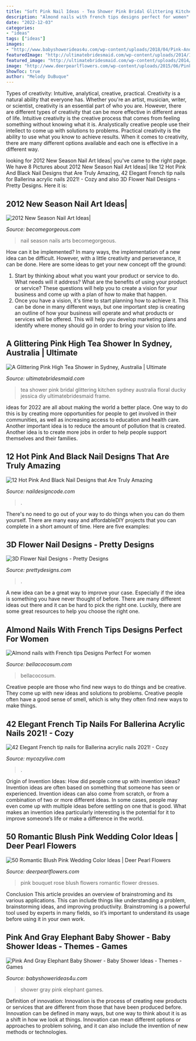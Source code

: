 ```yaml
---
title: "Soft Pink Nail Ideas - Tea Shower Pink Bridal Glittering Kitchen Sydney Australia Floral Ducky Jessica Diy Ultimatebridesmaid Frame"
description: "Almond nails with french tips designs perfect for women"
date: "2022-12-03"
categories:
- "ideas"
tags: ["ideas"]
images:
- "http://www.babyshowerideas4u.com/wp-content/uploads/2018/04/Pink-And-Gray-Elephant-Baby-Shower-Flower-Toppers.jpg"
featuredImage: "http://ultimatebridesmaid.com/wp-content/uploads/2014/12/07-helena-kitchentea-bridalshower-hightea-diy-11.jpg"
featured_image: "http://ultimatebridesmaid.com/wp-content/uploads/2014/12/07-helena-kitchentea-bridalshower-hightea-diy-11.jpg"
image: "http://www.deerpearlflowers.com/wp-content/uploads/2015/06/Pink-rose-wedding-bouquet.jpg"
ShowToc: true
author: "Melody DuBuque"
---
```



Types of creativity: Intuitive, analytical, creative, practical.
Creativity is a natural ability that everyone has. Whether you're an artist, musician, writer, or scientist, creativity is an essential part of who you are. However, there are different types of creativity that can be more effective in different areas of life. Intuitive creativity is the creative process that comes from feeling something without knowing what it is. Analystically creative people use their intellect to come up with solutions to problems. Practical creativity is the ability to use what you know to achieve results. When it comes to creativity, there are many different options available and each one is effective in a different way.

	

		
looking for 2012 New Season Nail Art Ideas| you've came to the right page. We have 8 Pictures about 2012 New Season Nail Art Ideas| like 12 Hot Pink And Black Nail Designs that Are Truly Amazing, 42 Elegant French tip nails for Ballerina acrylic nails 2021! - Cozy and also 3D Flower Nail Designs - Pretty Designs. Here it is:
		
    
## 2012 New Season Nail Art Ideas|

<img loading=lazy src="http://static.becomegorgeous.com/img/arts/2012/May/31/7962/stylish_nail_art_desigsn_summer.jpg" onerror="this.onerror=null;this.src='https://tse4.mm.bing.net/th?id=OIP.YPas9vOPgo6U5pXiKjAU7QHaJ4&amp;pid=15.1';" alt="2012 New Season Nail Art Ideas|">

_Source: becomegorgeous.com_

>nail season nails arts becomegorgeous. 

	

How can it be implemented?
In many ways, the implementation of a new idea can be difficult. However, with a little creativity and perseverance, it can be done. Here are some ideas to get your new concept off the ground: 
1. Start by thinking about what you want your product or service to do. What needs will it address? What are the benefits of using your product or service? These questions will help you to create a vision for your business and come up with a plan of how to make that happen. 
2. Once you have a vision, it's time to start planning how to achieve it. This can be done in many different ways, but one important step is creating an outline of how your business will operate and what products or services will be offered. This will help you develop marketing plans and identify where money should go in order to bring your vision to life.

    
## A Glittering Pink High Tea Shower In Sydney, Australia | Ultimate

<img loading=lazy src="http://ultimatebridesmaid.com/wp-content/uploads/2014/12/07-helena-kitchentea-bridalshower-hightea-diy-11.jpg" onerror="this.onerror=null;this.src='https://tse2.mm.bing.net/th?id=OIP.MeDnyfBpU1NNW522szdDTAHaLL&amp;pid=15.1';" alt="A Glittering Pink High Tea Shower in Sydney, Australia | Ultimate">

_Source: ultimatebridesmaid.com_

>tea shower pink bridal glittering kitchen sydney australia floral ducky jessica diy ultimatebridesmaid frame. 

	

ideas for 2022 are all about making the world a better place. One way to do this is by creating more opportunities for people to get involved in their communities, as well as increasing access to education and health care. Another important idea is to reduce the amount of pollution that is created. Another idea is to create more jobs in order to help people support themselves and their families.

    
## 12 Hot Pink And Black Nail Designs That Are Truly Amazing

<img loading=lazy src="https://naildesigncode.com/wp-content/uploads/2016/08/pink-and-black-nail-designs-7.jpg" onerror="this.onerror=null;this.src='https://tse4.mm.bing.net/th?id=OIP.GI5eqRBPqebwuhW9eVNuwAHaK1&amp;pid=15.1';" alt="12 Hot Pink And Black Nail Designs that Are Truly Amazing">

_Source: naildesigncode.com_

>. 

	

There's no need to go out of your way to do things when you can do them yourself. There are many easy and affordableDIY projects that you can complete in a short amount of time. Here are five examples: 

    
## 3D Flower Nail Designs - Pretty Designs

<img loading=lazy src="https://www.prettydesigns.com/wp-content/uploads/2014/07/Blue-Nails1.jpg" onerror="this.onerror=null;this.src='https://tse1.mm.bing.net/th?id=OIP.eZvL7tmTXA7OdjUkIRRcqAHaJ4&amp;pid=15.1';" alt="3D Flower Nail Designs - Pretty Designs">

_Source: prettydesigns.com_

>. 

	

A new idea can be a great way to improve your case. Especially if the idea is something you have never thought of before. There are many different ideas out there and it can be hard to pick the right one. Luckily, there are some great resources to help you choose the right one.

    
## Almond Nails With French Tips Designs Perfect For Women

<img loading=lazy src="https://bellacocosum.com/wp-content/uploads/2021/04/7-8.jpg" onerror="this.onerror=null;this.src='https://tse4.mm.bing.net/th?id=OIP.tJorD9lSBq2-J5uLkBPNMgHaLH&amp;pid=15.1';" alt="Almond nails with French tips Designs Perfect For women">

_Source: bellacocosum.com_

>bellacocosum. 

	

Creative people are those who find new ways to do things and be creative. They come up with new ideas and solutions to problems. Creative people often have a good sense of smell, which is why they often find new ways to make things.

    
## 42 Elegant French Tip Nails For Ballerina Acrylic Nails 2021! - Cozy

<img loading=lazy src="https://mycozylive.com/wp-content/uploads/2021/03/39.png" onerror="this.onerror=null;this.src='https://tse2.mm.bing.net/th?id=OIP.LjeVZim8wBzmBVNgq-Li-QHaKY&amp;pid=15.1';" alt="42 Elegant French tip nails for Ballerina acrylic nails 2021! - Cozy">

_Source: mycozylive.com_

>. 

	

Origin of Invention Ideas: How did people come up with invention ideas?
Invention ideas are often based on something that someone has seen or experienced. Invention ideas can also come from scratch, or from a combination of two or more different ideas. In some cases, people may even come up with multiple ideas before settling on one that is good. What makes an invention idea particularly interesting is the potential for it to improve someone’s life or make a difference in the world.

    
## 50 Romantic Blush Pink Wedding Color Ideas | Deer Pearl Flowers

<img loading=lazy src="http://www.deerpearlflowers.com/wp-content/uploads/2015/06/Pink-rose-wedding-bouquet.jpg" onerror="this.onerror=null;this.src='https://tse3.mm.bing.net/th?id=OIP.B75JC7UsK3SnE6J-G9MeNQHaK8&amp;pid=15.1';" alt="50 Romantic Blush Pink Wedding Color Ideas | Deer Pearl Flowers">

_Source: deerpearlflowers.com_

>pink bouquet rose blush flowers romantic flower dresses. 

	

Conclusion
This article provides an overview of brainstroming and its various applications. This can include things like understanding a problem, brainstorming ideas, and improving productivity. Brainstroming is a powerful tool used by experts in many fields, so it’s important to understand its usage before using it in your own work.

    
## Pink And Gray Elephant Baby Shower - Baby Shower Ideas - Themes - Games

<img loading=lazy src="http://www.babyshowerideas4u.com/wp-content/uploads/2018/04/Pink-And-Gray-Elephant-Baby-Shower-Flower-Toppers.jpg" onerror="this.onerror=null;this.src='https://tse1.mm.bing.net/th?id=OIP.Q0WBE2K_Oy_YTTMpKA60awHaKX&amp;pid=15.1';" alt="Pink And Gray Elephant Baby Shower - Baby Shower Ideas - Themes - Games">

_Source: babyshowerideas4u.com_

>shower gray pink elephant games. 

	

Definition of innovation:
Innovation is the process of creating new products or services that are different from those that have been produced before. Innovation can be defined in many ways, but one way to think about it is as a shift in how we look at things. Innovation can mean different options or approaches to problem solving, and it can also include the invention of new methods or technologies.

